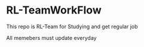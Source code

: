 # RL-TeamWorkFlow
This repo is RL-Team for Studying and get regular job

All memebers must update everyday
